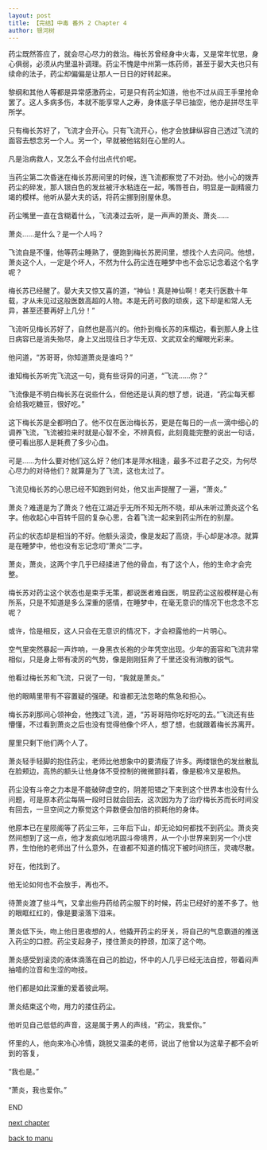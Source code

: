 ```yaml
---
layout: post
title: 【完结】中毒 番外 2 Chapter 4
author: 银河树
---
```




药尘既然答应了，就会尽心尽力的救治。梅长苏曾经身中火毒，又是常年忧思，身心俱弱，必须从内里温补调理。药尘不愧是中州第一炼药师，甚至于晏大夫也只有续命的法子，药尘却偏偏是让那人一日日的好转起来。<br><br>黎纲和其他人等都是异常感激药尘，可是只有药尘知道，他也不过从阎王手里抢命罢了。这人多病多伤，本就不能享常人之寿，身体底子早已抽空，他亦是拼尽生平所学。<br><br>只有梅长苏好了，飞流才会开心。只有飞流开心，他才会放肆纵容自己透过飞流的面容去想念另一个人。另一个，早就被他铭刻在心里的人。<br><br>凡是治病救人，又怎么不会付出点代价呢。<br><br>当药尘第二次昏迷在梅长苏房间里的时候，连飞流都察觉了不对劲。他小心的拨弄药尘的碎发，那人银白色的发丝被汗水粘连在一起，嘴唇苍白，明显是一副精疲力竭的模样。他听从晏大夫的话，将药尘挪到别屋休息。<br><br>药尘嘴里一直在含糊着什么，飞流凑过去听，是一声声的萧炎、萧炎……<br><br>萧炎……是什么？是一个人吗？<br><br>飞流自是不懂，他等药尘睡熟了，便跑到梅长苏房间里，想找个人去问问。他想，萧炎这个人，一定是个坏人，不然为什么药尘连在睡梦中也不会忘记念着这个名字呢？<br><br>梅长苏已经醒了。晏大夫又惊又喜的道，“神仙！真是神仙啊！老夫行医数十年载，才从未见过这般医数高超的人物。本是无药可救的顽疾，这下却是和常人无异，甚至还要再好上几分！”<br><br>飞流听见梅长苏好了，自然也是高兴的。他扑到梅长苏的床榻边，看到那人身上往日病容已是消失殆尽，身上又出现往日才华无双、文武双全的耀眼光彩来。<br><br>他问道，“苏哥哥，你知道萧炎是谁吗？”<br><br>谁知梅长苏听完飞流这一句，竟有些讶异的问道，“飞流……你？”<br><br>飞流像是不明白梅长苏在说些什么，但他还是认真的想了想，说道，“药尘每天都会给我吃糖豆，很好吃。”<br><br>这下梅长苏是全都明白了。他不仅在医治梅长苏，更是在每日的一点一滴中细心的调养飞流，飞流被捡来时就是心智不全，不辨真假，此刻竟能完整的说出一句话，便可看出那人是耗费了多少心血。<br><br>可是……为什么要对他们这么好？他们本是萍水相逢，最多不过君子之交，为何尽心尽力的对待他们？就算是为了飞流，这也太过了。<br><br>飞流见梅长苏的心思已经不知跑到何处，他又出声提醒了一遍，“萧炎。”<br><br>萧炎？难道是为了萧炎？他在江湖近乎无所不知无所不晓，却从未听过萧炎这个名字。他收起心中百转千回的复杂心思，合着飞流一起来到药尘所在的别屋。<br><br>药尘的状态却是相当的不好。他额头滚烫，像是发起了高烧，手心却是冰凉。就算是在睡梦中，他也没有忘记念叨“萧炎”二字。<br><br>萧炎，萧炎，这两个字几乎已经揉进了他的骨血，有了这个人，他的生命才会完整。<br><br>梅长苏对药尘这个状态也是束手无策，都说医者难自医，明显药尘这般模样是心有所系，只是不知道是多么深重的感情，在睡梦中，在毫无意识的情况下也念念不忘呢？<br><br>或许，恰是相反，这人只会在无意识的情况下，才会袒露他的一片明心。<br><br>空气里突然暴起一声炸响，一身黑衣长袍的少年凭空出现。少年的面容和飞流非常相似，只是身上带有凌厉的气势，像是刚刚狂奔了千里还没有消散的锐气。<br><br>他看过梅长苏和飞流，只说了一句，“我就是萧炎。”<br><br>他的眼睛里带有不容置疑的强硬。和谁都无法忽略的焦急和担心。<br><br>梅长苏刹那间心领神会，他拽过飞流，道，“苏哥哥陪你吃好吃的去。”飞流还有些懵懂，不过看到萧炎之后也没有觉得他像个坏人，想了想，也就跟着梅长苏离开。<br><br>屋里只剩下他们两个人了。<br><br>萧炎轻手轻脚的抱住药尘，老师比他想象中的要清瘦了许多。两缕银色的发丝散乱在脸颊边，高热的额头让他身体不受控制的微微颤抖着，像是极冷又是极热。<br><br>药尘没有斗帝之力本是不能破碎虚空的，阴差阳错之下来到这个世界本也没有什么问题，可是原本药尘每隔一段时日就会回去，这次因为为了治疗梅长苏而长时间没有回去，一旦空间之力察觉这个异数便会加倍的损耗他的身体。<br><br>他原本已在星陨阁等了药尘三年，三年后下山，却无论如何都找不到药尘。萧炎突然间想到了这一点，他才发疯似地巩固斗帝境界，从一个小世界来到另一个小世界，生怕他的老师出了什么意外，在谁都不知道的情况下被时间挤压，灵魂尽散。<br><br>好在，他找到了。<br><br>他无论如何也不会放手，再也不。<br><br>待萧炎渡了些斗气，又拿出些丹药给药尘服下的时候，药尘已经好的差不多了。他的眼眶红红的，像是要滚落下泪来。<br><br>萧炎低下头，吻上他日思夜想的人，他撬开药尘的牙关，将自己的气息霸道的推送入药尘的口腔。药尘支起身子，搂住萧炎的脖颈，加深了这个吻。<br><br>萧炎感受到滚烫的液体滴落在自己的脸边，怀中的人几乎已经无法自控，带着闷声抽噎的泣音和生涩的吻技。<br><br>他们都是如此深重的爱着彼此啊。<br><br>萧炎结束这个吻，用力的搂住药尘。<br><br>他听见自己低低的声音，这是属于男人的声线，“药尘，我爱你。”<br><br>怀里的人，他向来冷心冷情，跳脱又温柔的老师，说出了他曾以为这辈子都不会听到的答复， <br><br>“我也是。”<br><br>“萧炎，我也爱你。”<br><br>END

[next chapter](https://allforyanchen.github.io/2020/07/17/post-1-sub-2-chapter-5.html)

[back to manu](https://allforyanchen.github.io/2020/07/17/post-1-sub-2.html)
